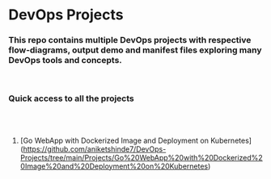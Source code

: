 # DevOps Projects

### This repo contains multiple DevOps projects with respective flow-diagrams, output demo and manifest files exploring many DevOps tools and concepts.

<br>

### Quick access to all the projects

<br>

<br>

1. [Go WebApp with Dockerized Image and Deployment on Kubernetes] (https://github.com/aniketshinde7/DevOps-Projects/tree/main/Projects/Go%20WebApp%20with%20Dockerized%20Image%20and%20Deployment%20on%20Kubernetes)
